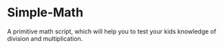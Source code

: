 # Simple-Math
A primitive math script, which will help you to test your kids knowledge of division and multiplication.
